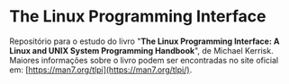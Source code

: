# The Linux Programming Interface

Repositório para o estudo do livro "**The Linux Programming Interface: A
Linux and UNIX System Programming Handbook**", de Michael Kerrisk. Maiores
informações sobre o livro podem ser encontradas no site oficial em:
[https://man7.org/tlpi](https://man7.org/tlpi/).
